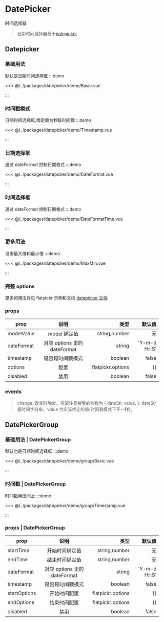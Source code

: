 # DatePicker

时间选择器

> 日期时间选择器基于[datepicker](https://flatpickr.js.org/)

## Datepicker

### 基础用法

默认是日期时间选择框
:::demo

<<< @/../packages/datepicker/demo/Basic.vue

:::

### 时间戳模式

日期时间选择框,绑定值为秒级时间戳
:::demo

<<< @/../packages/datepicker/demo/Timestamp.vue

:::

### 日期选择框

通过 dateFormat 控制日期格式
:::demo

<<< @/../packages/datepicker/demo/DateFormat.vue

:::

### 时间选择框

通过 dateFormat 控制日期格式
:::demo

<<< @/../packages/datepicker/demo/DateFormatTime.vue

:::

### 更多用法

设置最大值和最小值
:::demo

<<< @/../packages/datepicker/demo/MaxMin.vue

:::

### 完整 options

更多的用法详见 flatpickr 示例和文档 [datepicker 文档](https://flatpickr.js.org/)

### props

| prop       |             说明             |              类型 |        默认值 |
| ---------- | :--------------------------: | ----------------: | ------------: |
| modelValue |         model 绑定值         |     string,number |            无 |
| dateFormat | 对应 options 里的 dateFormat |            string | 'Y-m-d H:i:S' |
| timestamp  |       是否是时间戳模式       |           boolean |         false |
| options    |             配置             | flatpickr.options |            {} |
| disabled   |             禁用             |           boolean |         false |

### events

> change: 改变时触发。需要注意接受的参数为 { dateStr, value, }. dateStr 是时间字符串，value 为实际绑定的值(时间戳模式下不一样)。

## DatePickerGroup

### 基础用法 | DatePickerGroup

默认也是日期时间选择框
:::demo

<<< @/../packages/datepicker/demo/group/Basic.vue

:::

### 时间戳 | DatePickerGroup

时间戳用法同上
:::demo

<<< @/../packages/datepicker/demo/group/Timestamp.vue

:::

### props | DatePickerGroup

| prop         |             说明             |              类型 |        默认值 |
| ------------ | :--------------------------: | ----------------: | ------------: |
| startTime    |        开始时间绑定值        |     string,number |            无 |
| endTime      |        结束时间绑定值        |     string,number |            无 |
| dateFormat   | 对应 options 里的 dateFormat |            string | 'Y-m-d H:i:S' |
| timestamp    |       是否是时间戳模式       |           boolean |         false |
| startOptions |         开始时间配置         | flatpickr.options |            {} |
| endOptions   |         结束时间配置         | flatpickr.options |            {} |
| disabled     |             禁用             |           boolean |         false |
